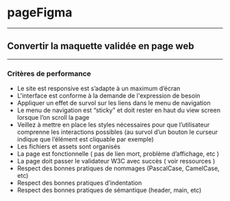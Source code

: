 # pageFigma
***
## Convertir la maquette validée en page web
***
### Critères de performance
- Le site est responsive est s’adapte à un maximum d’écran
- L'interface est conforme à la demande de l'expression de besoin
- Appliquer un effet de survol sur les liens dans le menu de navigation
- Le menu de navigation est “sticky” et doit rester en haut du view screen lorsque l’on scroll la page
- Veillez à mettre en place les styles nécessaires pour que l’utilisateur comprenne les interactions possibles (au survol d’un bouton le curseur indique que l’élément est cliquable par exemple)
- Les fichiers et assets sont organisés
- La page est fonctionnelle ( pas de lien mort, problème d’affichage, etc )
- La page doit passer le validateur W3C avec succès ( voir ressources )
- Respect des bonnes pratiques de nommages (PascalCase, CamelCase, etc)
- Respect des bonnes pratiques d’indentation
- Respect des bonnes pratiques de sémantique (header, main, etc)
